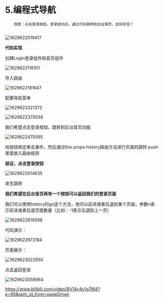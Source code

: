 # 5.编程式导航



```
	场景：点击登录按钮，登录成功后，通过代码跳转到后台首页，如何实现？
	
```



![1629622019417](../../../.vuepress/public/images/1629622019417.png)



**代码实现**

创建Login登录组件和首页组件

![1629622116101](../../../.vuepress/public/images/1629622116101.png)





导入路由

![1629622181647](../../../.vuepress/public/images/1629622181647.png)



配置导航菜单

![1629622321372](../../../.vuepress/public/images/1629622321372.png)



![1629622370036](../../../.vuepress/public/images/1629622370036.png)



我们希望点击登录按钮，跳转到后台首页功能

![1629622475595](../../../.vuepress/public/images/1629622475595.png)

给按钮绑定单击事件，然后通过this.props.history路由方法进行页面的跳转 push里面放入路由规则



**验证，点击登录按钮**

![1629622614635](../../../.vuepress/public/images/1629622614635.png)

发生跳转



**我们希望在后台首页再有一个按钮可以返回我们的登录页面**

​	我们可以使用history的go这个方法，他可以前进或者后退到某个页面，参数n表示前进或者后退页面数量（比如：-1表示后退到上一页）

![1629622819598](../../../.vuepress/public/images/1629622819598.png)

代码演示：

![1629622972184](../../../.vuepress/public/images/1629622972184.png)





页面展示：

![1629623022650](../../../.vuepress/public/images/1629623022650.png)

点击返回登录

![1629623059964](../../../.vuepress/public/images/1629623059964.png)

https://www.bilibili.com/video/BV14y4y1g7M4?p=95&spm_id_from=pageDriver



































